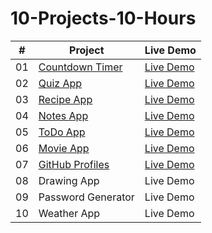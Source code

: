 # 10-Projects-10-Hours

| # | Project | Live Demo |
| --- | ----------- | --- |
| 01 | [Countdown Timer](https://github.com/akj0712/10-Projects-10-Hours/tree/master/Countdown-Timer) | [Live Demo](https://akj0712-countdown-timer.netlify.app/) | 
| 02 | [Quiz App](https://github.com/akj0712/10-Projects-10-Hours/tree/master/Quiz-App) | [Live Demo](https://akj0712-quiz-app.netlify.app/) | 
| 03 | [Recipe App](https://github.com/akj0712/10-Projects-10-Hours/tree/master/Recipe-App) | [Live Demo](https://akj0712-recipe-app.netlify.app/) | 
| 04 | [Notes App](https://github.com/akj0712/10-Projects-10-Hours/tree/master/Notes-App) | [Live Demo](https://akj0712-notes-app.netlify.app/) | 
| 05 | [ToDo App](https://github.com/akj0712/10-Projects-10-Hours/tree/master/TO-DO-App) | [Live Demo](https://akj0712-todo-app.netlify.app/) | 
| 06 | [Movie App](https://github.com/akj0712/10-Projects-10-Hours/tree/master/Movie-App) | [Live Demo](https://akj0712-movie-app.netlify.app/) | 
| 07 | [GitHub Profiles](https://github.com/akj0712/10-Projects-10-Hours/tree/master/GitHub-Profiles) | [Live Demo](https://akj0712-github-profiles.netlify.app/) | 
| 08 | Drawing App | Live Demo | 
| 09 | Password Generator | Live Demo | 
| 10 | Weather App | Live Demo | 
